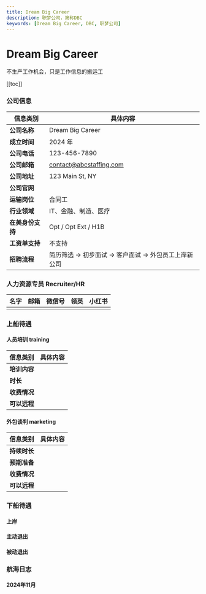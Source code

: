 ```yaml
---
title: Dream Big Career
description: 职梦公司，简称DBC
keywords: [Dream Big Career, DBC, 职梦公司]
---
```

# Dream Big Career

不生产工作机会，只是工作信息的搬运工

[[toc]]



### 公司信息
| 信息类别     | 具体内容                           |
|----------|--------------------------------|
| **公司名称** | Dream Big Career               |
| **成立时间** | 2024 年                         |
| **公司电话** | 123-456-7890                   |
| **公司邮箱** | contact@abcstaffing.com        |
| **公司地址** | 123 Main St, NY                |
| **公司官网** |                                |
| **运输岗位** | 合同工                            |
| **行业领域** | IT、金融、制造、医疗                    |
| **在美身份支持** | Opt / Opt Ext / H1B            |
| **工资单支持** | 不支持                            |
| **招聘流程** | 简历筛选 → 初步面试 → 客户面试 → 外包员工上岸新公司 |

### 人力资源专员 Recruiter/HR


| **名字** | **邮箱** | **微信号** | **领英** | **小红书** |
|--------|--------|---------|--------|---------|
|        |        |         |        |         |

### 上船待遇

#### 人员培训 training

| 信息类别     | 具体内容 |
|----------|------|
| **培训内容** |      |
| **时长**   |      |
| **收费情况** |      |
| **可以远程** |      |

#### 外包谈判 marketing


| 信息类别     | 具体内容 |
|----------|------|
| **持续时长** |      |
| **预期准备** |      |
| **收费情况** |      |
| **可以远程** |      |

### 下船待遇

#### 上岸

#### 主动退出

#### 被动退出

### 航海日志

#### 2024年11月